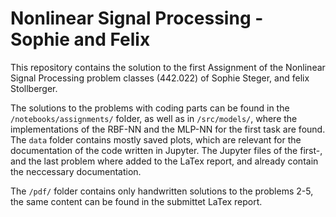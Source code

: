 # Nonlinear Signal Processing - Sophie and Felix

This repository contains the solution to the first Assignment of the Nonlinear Signal Processing problem classes (442.022) of Sophie Steger, and felix Stollberger.

The solutions to the problems with coding parts can be found in the ```/notebooks/assignments/``` folder, as well as in ```/src/models/```, where the implementations of the RBF-NN and the MLP-NN for the first task are found. The ```data``` folder contains mostly saved plots, which are relevant for the documentation of the code written in Jupyter. The Jupyter files of the first-, and the last problem where added to the LaTex report, and already contain the neccessary documentation.

The ```/pdf/``` folder contains only handwritten solutions to the problems 2-5, the same content can be found in the submittet LaTex report. 
